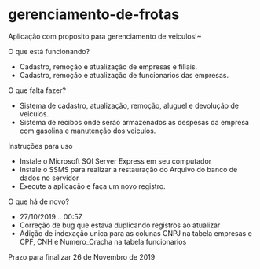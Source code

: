 # gerenciamento-de-frotas

Aplicação com proposito para gerenciamento de veiculos!~

O que está funcionando?

- Cadastro, remoção e atualização de empresas e filiais.
- Cadastro, remoção e atualização de funcionarios das empresas.


O que falta fazer?

- Sistema de cadastro, atualização, remoção, aluguel e devolução de veiculos.
- Sistema de recibos onde serão armazenados as despesas da empresa com gasolina e manutenção dos veiculos.


Instruções para uso

- Instale o Microsoft SQl Server Express em seu computador
- Instale o SSMS para realizar a restauração do Arquivo do banco de dados no servidor
- Execute a aplicação e faça um novo registro.


O que há de novo?
- 27/10/2019 .. 00:57 
- Correção de bug que estava duplicando registros ao atualizar
- Adição de indexação unica para as colunas CNPJ na tabela empresas e CPF, CNH e Numero_Cracha na tabela funcionarios

Prazo para finalizar 26 de Novembro de 2019
